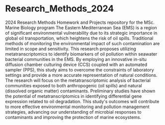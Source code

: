 # Research_Methods_2024
2024 Research Methods Homework and Projects repository for the MSc. Marine Biology program
The Eastern Mediterranean Sea (EMS) is a region of significant environmental vulnerability due to its strategic importance in global oil transportation, which heightens the risk of oil spills. Traditional methods of monitoring the environmental impact of such contamination are limited in scope and sensitivity. 
This research proposes utilizing metatranscriptomics to identify biomarkers of oil pollution within seawater bacterial communities in the EMS. By employing an innovative in-situ diffusion chamber culturing device (CCS) coupled with an automated sampler (PPS), this study aims to overcome the constraints of laboratory settings and provide a more accurate representation of natural conditions. The research will focus on the metatranscriptomic analysis of bacterial communities exposed to both anthropogenic (oil spills) and natural (dissolved organic matter) contaminants. 
Preliminary studies have shown the potential of metatranscriptomics in identifying differential gene expression related to oil degradation. This study's outcomes will contribute to more effective environmental monitoring and pollution management strategies, advancing our understanding of microbial responses to contaminants and improving the protection of marine ecosystems.
